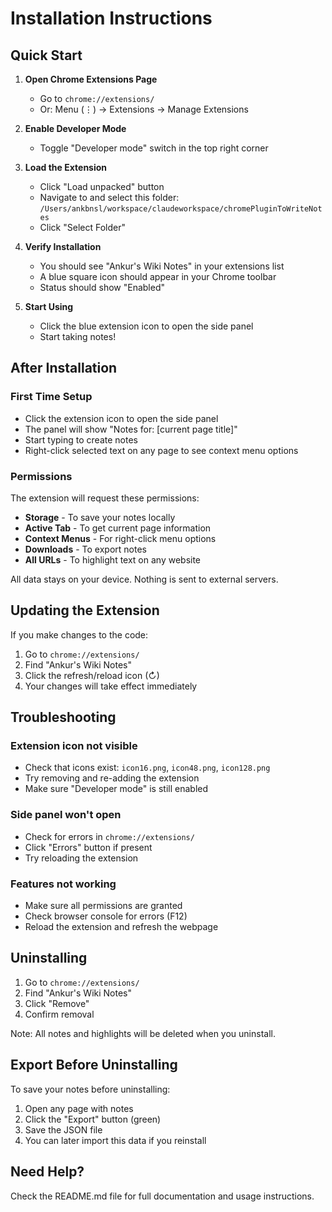 # Installation Instructions

## Quick Start

1. **Open Chrome Extensions Page**
   - Go to `chrome://extensions/`
   - Or: Menu (⋮) → Extensions → Manage Extensions

2. **Enable Developer Mode**
   - Toggle "Developer mode" switch in the top right corner

3. **Load the Extension**
   - Click "Load unpacked" button
   - Navigate to and select this folder:
     `/Users/ankbnsl/workspace/claudeworkspace/chromePluginToWriteNotes`
   - Click "Select Folder"

4. **Verify Installation**
   - You should see "Ankur's Wiki Notes" in your extensions list
   - A blue square icon should appear in your Chrome toolbar
   - Status should show "Enabled"

5. **Start Using**
   - Click the blue extension icon to open the side panel
   - Start taking notes!

## After Installation

### First Time Setup
- Click the extension icon to open the side panel
- The panel will show "Notes for: [current page title]"
- Start typing to create notes
- Right-click selected text on any page to see context menu options

### Permissions
The extension will request these permissions:
- **Storage** - To save your notes locally
- **Active Tab** - To get current page information
- **Context Menus** - For right-click menu options
- **Downloads** - To export notes
- **All URLs** - To highlight text on any website

All data stays on your device. Nothing is sent to external servers.

## Updating the Extension

If you make changes to the code:

1. Go to `chrome://extensions/`
2. Find "Ankur's Wiki Notes"
3. Click the refresh/reload icon (↻)
4. Your changes will take effect immediately

## Troubleshooting

### Extension icon not visible
- Check that icons exist: `icon16.png`, `icon48.png`, `icon128.png`
- Try removing and re-adding the extension
- Make sure "Developer mode" is still enabled

### Side panel won't open
- Check for errors in `chrome://extensions/`
- Click "Errors" button if present
- Try reloading the extension

### Features not working
- Make sure all permissions are granted
- Check browser console for errors (F12)
- Reload the extension and refresh the webpage

## Uninstalling

1. Go to `chrome://extensions/`
2. Find "Ankur's Wiki Notes"
3. Click "Remove"
4. Confirm removal

Note: All notes and highlights will be deleted when you uninstall.

## Export Before Uninstalling

To save your notes before uninstalling:

1. Open any page with notes
2. Click the "Export" button (green)
3. Save the JSON file
4. You can later import this data if you reinstall

## Need Help?

Check the README.md file for full documentation and usage instructions.
